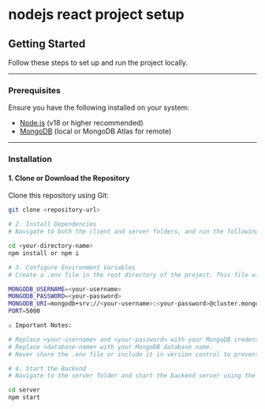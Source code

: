 # nodejs react project setup



## Getting Started

Follow these steps to set up and run the project locally.

---

### Prerequisites

Ensure you have the following installed on your system:

- [Node.js](https://nodejs.org/) (v18 or higher recommended)
- [MongoDB](https://www.mongodb.com/) (local or MongoDB Atlas for remote)

---

### Installation

#### 1. Clone or Download the Repository

Clone this repository using Git:

```bash
git clone <repository-url>

# 2. Install Dependencies
# Navigate to both the client and server folders, and run the following command to install required dependencies:

cd <your-directory-name>
npm install or npm i

# 3. Configure Environment Variables
# Create a .env file in the root directory of the project. This file will store sensitive information like MongoDB credentials. Add the following configuration:

MONGODB_USERNAME=<your-username>
MONGODB_PASSWORD=<your-password>
MONGODB_URI=mongodb+srv://<your-username>:<your-password>@cluster.mongodb.net/<database-name>?retryWrites=true&w=majority
PORT=5000

⚠️ Important Notes:

# Replace <your-username> and <your-password> with your MongoDB credentials.
# Replace <database-name> with your MongoDB database name.
# Never share the .env file or include it in version control to prevent exposing sensitive information.

# 4. Start the Backend
# Navigate to the server folder and start the backend server using the following commands:

cd server
npm start
